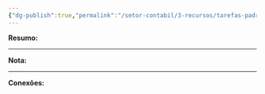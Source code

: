 ```yaml
---
{"dg-publish":true,"permalink":"/setor-contabil/3-recursos/tarefas-padrao/ecd-e-ecf/","dgPassFrontmatter":true,"created":"2025-06-05T23:27:54.000-03:00","updated":"2025-06-05T23:30:50.043-03:00"}
---
```


**Resumo:** 


---

**Nota:**

---

**Conexões:**
